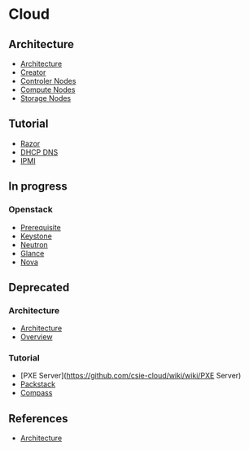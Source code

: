 # Cloud
## Architecture
* [Architecture](https://github.com/csie-cloud/wiki/wiki/Architecture)
* [Creator](https://github.com/csie-cloud/wiki/wiki/Auto-deployment)
* [Controler Nodes]()
* [Compute Nodes]()
* [Storage Nodes]()

## Tutorial
* [Razor](https://github.com/csie-cloud/wiki/wiki/Razor)
* [DHCP DNS](https://github.com/csie-cloud/wiki/wiki/DNS-DHCP)
* [IPMI](https://github.com/csie-cloud/wiki/wiki/DNS-DHCP)

## In progress
### Openstack
* [Prerequisite](https://github.com/csie-cloud/wiki/wiki/Prerequisite)
* [Keystone](https://github.com/csie-cloud/wiki/wiki/Keystone)
* [Neutron](https://github.com/csie-cloud/wiki/wiki/Neutron)
* [Glance](https://github.com/csie-cloud/wiki/wiki/Glance)
* [Nova](https://github.com/csie-cloud/wiki/wiki/Nova)


## Deprecated

### Architecture
* [Architecture](https://github.com/csie-cloud/wiki/wiki/Architecture)
* [Overview](https://github.com/csie-cloud/wiki/wiki/Overview)

### Tutorial
* [PXE Server](https://github.com/csie-cloud/wiki/wiki/PXE Server)
* [Packstack](https://github.com/csie-cloud/wiki/wiki/Packstack)
* [Compass](https://github.com/csie-cloud/wiki/wiki/Neutron-%22Modern%22-architecture-references)


## References
* [Architecture](https://github.com/csie-cloud/wiki/wiki/Neutron-%22Modern%22-architecture-references)